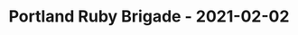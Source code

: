 ---
layout: post
title: Portland Ruby Brigade - 2021-02-02
datetime: 2021-02-02 21:00:00.000000000 -05:00
name: Portland Ruby Brigade
external_url: https://www.meetup.com/Portland-Ruby-Brigade/events/kjvwrryccdbdb/
year_month: 2021-02
---